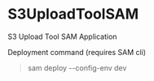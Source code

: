 # S3UploadToolSAM

S3 Upload Tool SAM Application

Deployment command (requires SAM cli)
> sam deploy --config-env dev